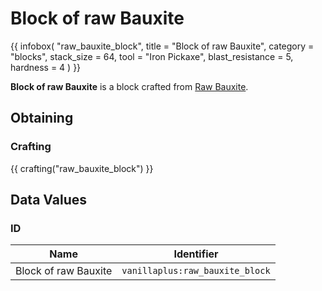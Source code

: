 # Block of raw Bauxite

{{ infobox(
  "raw_bauxite_block",
  title = "Block of raw Bauxite",
  category = "blocks",
  stack_size = 64,
  tool = "Iron Pickaxe",
  blast_resistance = 5,
  hardness = 4
) }}

**Block of raw Bauxite** is a block crafted from [Raw Bauxite](../items/raw_bauxite.md).

## Obtaining

### Crafting

{{ crafting("raw_bauxite_block") }}

## Data Values

### ID

| Name                 | Identifier                      |
|----------------------|---------------------------------|
| Block of raw Bauxite | `vanillaplus:raw_bauxite_block` |